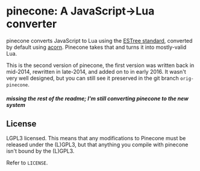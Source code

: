 # pinecone: A JavaScript->Lua converter

pinecone converts JavaScript to Lua using the [ESTree standard][estree], converted by default using [acorn][acorn]. Pinecone takes that and turns it into mostly-valid Lua.

This is the second version of pinecone, the first version was written back in mid-2014, rewritten in late-2014, and added on to in early 2016. It wasn't very well designed, but you can still see it preserved in the git branch `orig-pinecone`.

##### *missing the rest of the readme; I'm still converting pinecone to the new system*

## License
LGPL3 licensed. This means that any modifications to Pinecone must be released under the (L)GPL3, but that anything you compile with pinecone isn't bound by the (L)GPL3.

Refer to `LICENSE`.


  [acorn]: https://github.com/marijnh/acorn
  [estree]: https://github.com/estree/estree/
